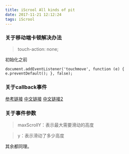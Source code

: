 ```yaml
---
title: iScrool All kinds of pit
date: 2017-11-21 12:12:24
tags: iScrool
---
```



### 关于移动端卡顿解决办法

>  touch-action: none;


初始化之前

```
document.addEventListener('touchmove', function (e) { e.preventDefault(); }, false);
```

### 关于callback事件

[参考链接](https://github.com/schovi/react-iscroll)
[中文链接](http://wiki.jikexueyuan.com/project/iscroll-5/)
[中文链接2](http://www.360doc.com/content/14/0724/11/16276861_396699901.shtml)


### 关于事件参数

> maxScrollY：表示最大需要滑动的高度

> y：表示滑动了多少高度 

其余都同理。